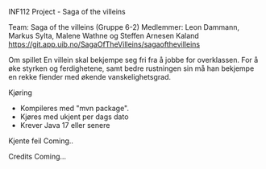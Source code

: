 INF112 Project - Saga of the villeins

Team: Saga of the villeins (Gruppe 6-2)
Medlemmer: Leon Dammann, Markus Sylta, Malene Wathne og Steffen Arnesen Kaland
https://git.app.uib.no/SagaOfTheVilleins/sagaofthevilleins

Om spillet
En villein skal bekjempe seg fri fra å jobbe for overklassen. For å øke styrken og ferdighetene, samt bedre rustningen sin må han bekjempe en rekke fiender med økende vanskelighetsgrad.

Kjøring 
* Kompileres med "mvn package".
* Kjøres med ukjent per dags dato
* Krever Java 17 eller senere

Kjente feil
Coming..

Credits
Coming...
